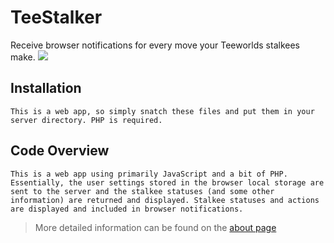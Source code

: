 # TeeStalker

Receive browser notifications for every move your Teeworlds stalkees make.
<img src="http://i.imgur.com/uEOj8mu.png">

## Installation
	This is a web app, so simply snatch these files and put them in your server directory. PHP is required.

## Code Overview
	This is a web app using primarily JavaScript and a bit of PHP. Essentially, the user settings stored in the browser local storage are sent to the server and the stalkee statuses (and some other information) are returned and displayed. Stalkee statuses and actions are displayed and included in browser notifications.

> More detailed information can be found on the [about page](includes/about.inc.php)